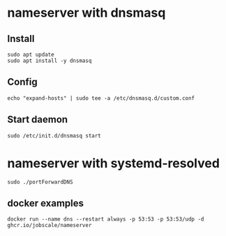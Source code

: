 # nameserver with dnsmasq

## Install

```
sudo apt update
sudo apt install -y dnsmasq
```

## Config

```
echo "expand-hosts" | sudo tee -a /etc/dnsmasq.d/custom.conf
```

## Start daemon

```
sudo /etc/init.d/dnsmasq start
```

# nameserver with systemd-resolved

```
sudo ./portForwardDNS
```

## docker examples

```
docker run --name dns --restart always -p 53:53 -p 53:53/udp -d ghcr.io/jobscale/nameserver
```
